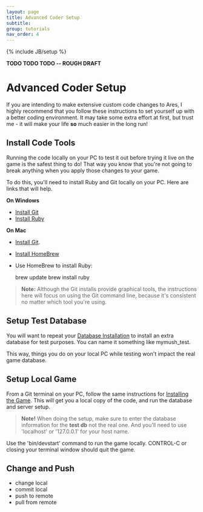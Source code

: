```yaml
---
layout: page
title: Advanced Coder Setup
subtitle: 
group: tutorials
nav_order: 4
---
```

{% include JB/setup %}


**TODO TODO TODO -- ROUGH DRAFT**

# Advanced Coder Setup

If you are intending to make extensive custom code changes to Ares, I highly recommend that you follow these instructions to set yourself up with a better coding environment.  It may take some extra effort at first, but trust me - it will make your life **so** much easier in the long run!




## Install Code Tools

Running the code locally on your PC to test it out before trying it live on the game is the safest thing to do!  That way you know that you're not going to break anything when you apply those changes to your game.

To do this, you'll need to install Ruby and Git locally on your PC.  Here are links that will help.

**On Windows**

* [Install Git](https://windows.github.com/)
* [Install Ruby](http://rubyinstaller.org/)

**On Mac**

* [Install Git](https://mac.github.com/).
* [Install HomeBrew](http://brew.sh/)
* Use HomeBrew to install Ruby:
<b></b>

    brew update
    brew install ruby

> **Note:** Although the Git installs provide graphical tools, the instructions here will focus on using the Git command line, because it's consistent no matter which tool you're using.

## Setup Test Database

You will want to repeat your [Database Installation]({{site.siteroot}}tutorials/admin/db-install.html) to install an extra database for test purposes.  You can name it something like mymush_test.

This way, things you do on your local PC while testing won't impact the real game database.

## Setup Local Game

From a Git terminal on your PC, follow the same instructions for [Installing the Game]({{site.siteroot}}tutorials/admin/install-code.html).  This will get you a local copy of the code, and run the database and server setup.

> **Note!**  When doing the setup, make sure to enter the database information for the **test db** not the real one.  And you'll need to use 'localhost' or '127.0.0.1' for your host name.

Use the 'bin/devstart' command to run the game locally. CONTROL-C or closing your terminal window should quit the game.

## Change and Push

* change local
* commit local
* push to remote
* pull from remote
